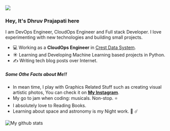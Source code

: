 <img src="https://github.com/imdhruv99/imdhruv99/blob/master/photo.jpg">

### Hey, It's Dhruv Prajapati here
I am DevOps Engineer, CloudOps Engineer and Full stack Developer. I love experimenting with new technologies and building small projects.

- 💻 Working as a **CloudOps Engineer** in [Crest Data System](https://www.crestdatasys.com/a).
- ☀️ Learning and Developing Machine Learning based projects in Python.
- ✍️ Writing tech blog posts over Internet.

##### Some Othe Facts about Me!!
  - In mean time, I play with Graphics Related Stuff such as creating visual artistic photos, 
      You can check it on **[My Instagram](https://www.instagram.com/imdhruv_28)**. 
  - My go to jam when coding: musicals. Non-stop. ⭐️
  - I absolutely love to Reading Books.
  - Learning about space and astronomy is my Night work. 🌌 ☄️
 
  ![My github stats](https://github-readme-stats.vercel.app/api?username=imdhruv99&show_icons=true)

